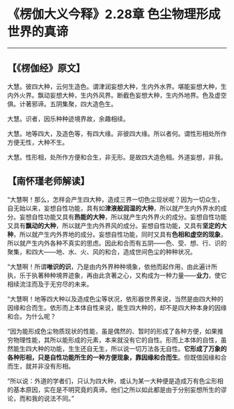 # 《楞伽大义今释》2.28章 色尘物理形成世界的真谛

------

## 【《楞伽经》原文】

大慧。彼四大种，云何生造色。谓津润妄想大种，生内外水界。堪能妄想大种，生内外火界。飘动妄想大种，生内外风界。断截色妄想大种，生内外地界。色及虚空俱。计著邪谛。五阴集聚，四大造色生。

大慧。识者，因乐种种迹境界故，余趣相续。

大慧。地等四大，及造色等，有四大缘。非彼四大缘。所以者何。谓性形相处所作方便无性，大种不生。

大慧。性形相，处所作方便和合生，非无形。是故四大造色相。外道妄想，非我。

## 【南怀瑾老师解读】

“大慧啊！那么，怎样会产生四大种，造成三界一切色尘现状呢？因为一切众生，自无始以来，妄想自性功能，具有如**津液般润湿的大种**，所以就产生内外界水的成分。妄想自性功能又具有**热能的大种**，所以就产生内外界火的成分。妄想自性功能又具有**飘动的大种**，所以就产生内外界风的成分。妄想自性功能，又具有**坚定的大种**，所以就产生内外界地的成分。妄想自性功能，同时又具有**色相和虚空的现象**，所以就产生内外各种不真实的思虑。因此和合而有五阴——色、受、想、行、识的聚集，和四大——地、水、火、风的和合，造成世间色尘的种种状况。

“大慧啊！所谓**唯识的识**，乃是由内外界种种境象，依他而起作用，由此遍计所执，乐于执著种种境界迹象，再由此贪著之心，又构成为一种力量——**业力**，使它相续流注而及于无穷尽的未来。

“大慧啊！地等四大种以及造成色尘等状况，依形器世界来说，当然是由四大种的因缘和合而生。依形而上本体自性来说，能生四大种的，却不是四大种本身的因缘和合。为什么呢？

“因为能形成色尘物质现状的性能，虽是偶然的、暂时的形成了各种方便，如果推穷物理性能，其所以能形成的元素，本来就没有它的自性。形而上本体的自性，虽然能生四大种的功能，生生还自无生，所以说一切万法各无自性。**它形成了万象的各种形相，只是自性功能所生的一种方便现象，靠因缘和合而生**。但既借因缘和合而生，就并非没有形相。

“所以说：外道的学者们，只认为四大种，或认为某一大种便是造成万有色尘形相的基本原因，实在是不明究竟的真谛。他们之所以如此都是由于分别妄想所生的谬论，而和我的说法不同。”

